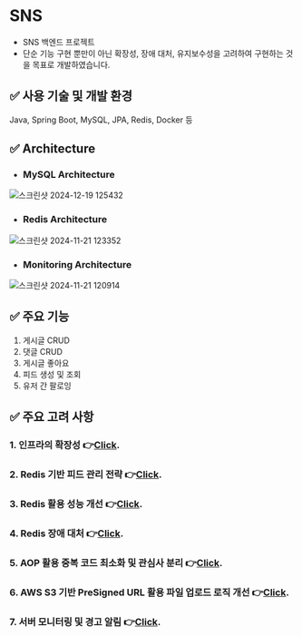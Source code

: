 ﻿# SNS

- SNS 백엔드 프로젝트
- 단순 기능 구현 뿐만이 아닌 확장성, 장애 대처, 유지보수성을 고려하여 구현하는 것을 목표로 개발하였습니다.

## ✅ 사용 기술 및 개발 환경

Java, Spring Boot, MySQL, JPA, Redis, Docker 등

## ✅ Architecture

- ### MySQL Architecture
  
![스크린샷 2024-12-19 125432](https://github.com/user-attachments/assets/f84fce70-f977-4d90-9797-9a0a6d932f76)


- ### Redis Architecture
  
![스크린샷 2024-11-21 123352](https://github.com/user-attachments/assets/b52c7731-3d37-4538-94bf-8bb71c8054a6)


- ### Monitoring Architecture
  
![스크린샷 2024-11-21 120914](https://github.com/user-attachments/assets/dee07ddf-c186-44a8-aafd-c9876fce83c4)


## ✅ 주요 기능

1. 게시글 CRUD
2. 댓글 CRUD
3. 게시글 좋아요
4. 피드 생성 및 조회
5. 유저 간 팔로잉


## ✅ 주요 고려 사항

### 1. 인프라의 확장성 👉[Click](https://github.com/joohyeongzz/SNS/wiki/1.-%EC%9D%B8%ED%94%84%EB%9D%BC%EC%9D%98-%ED%99%95%EC%9E%A5%EC%84%B1).

### 2. Redis 기반 피드 관리 전략 👉[Click](https://github.com/joohyeongzz/SNS/wiki/2.-Redis-%EA%B8%B0%EB%B0%98-%ED%94%BC%EB%93%9C-%EA%B4%80%EB%A6%AC-%EC%A0%84%EB%9E%B5).

### 3. Redis 활용 성능 개선 👉[Click](https://github.com/joohyeongzz/SNS/wiki/3.-Redis-%ED%99%9C%EC%9A%A9-%EC%84%B1%EB%8A%A5-%EA%B0%9C%EC%84%A0).

### 4. Redis 장애 대처 👉[Click](https://github.com/joohyeongzz/SNS/wiki/4.-Redis-%EC%9E%A5%EC%95%A0-%EB%8C%80%EC%B2%98).

### 5. AOP 활용 중복 코드 최소화 및 관심사 분리 👉[Click](https://github.com/joohyeongzz/SNS/wiki/5.-AOP-%ED%99%9C%EC%9A%A9-%EC%A4%91%EB%B3%B5-%EC%BD%94%EB%93%9C-%EC%B5%9C%EC%86%8C%ED%99%94-%EB%B0%8F-%EA%B4%80%EC%8B%AC%EC%82%AC-%EB%B6%84%EB%A6%AC).

### 6. AWS S3 기반 PreSigned URL 활용 파일 업로드 로직 개선 👉[Click](https://github.com/joohyeongzz/SNS/wiki/6.-AWS-S3-%EA%B8%B0%EB%B0%98-PreSigned-URL-%ED%99%9C%EC%9A%A9-%ED%8C%8C%EC%9D%BC-%EC%97%85%EB%A1%9C%EB%93%9C-%EB%A1%9C%EC%A7%81-%EA%B0%9C%EC%84%A0).

### 7. 서버 모니터링 및 경고 알림 👉[Click](https://github.com/joohyeongzz/SNS/wiki/7.-%EC%84%9C%EB%B2%84-%EB%AA%A8%EB%8B%88%ED%84%B0%EB%A7%81-%EB%B0%8F-%EA%B2%BD%EA%B3%A0-%EC%95%8C%EB%A6%BC).

